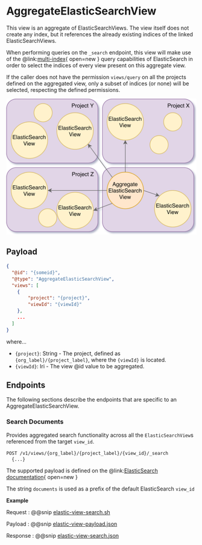 # AggregateElasticSearchView

This view is an aggregate of ElasticSearchViews. The view itself does not create any index, but it references the 
already existing indices of the linked ElasticSearchViews.

When performing queries on the `_search` endpoint, this view will make use of the 
@link:[multi-index](https://www.elastic.co/guide/en/elasticsearch/reference/current/multi-index.html){ open=new } query 
capabilities of ElasticSearch in order to select the indices of every view present on this aggregate view.

If the caller does not have the permission `views/query` on all the projects defined on the aggregated view, only a 
subset of indices (or none) will be selected, respecting the defined permissions.

![Aggregate ElasticSearchView](../assets/views/aggregate-view.png "Aggregate ElasticSearchView")

## Payload

```json
{
  "@id": "{someid}",
  "@type": "AggregateElasticSearchView",
  "views": [ 
    {
        "project": "{project}",
        "viewId": "{viewId}"
    },
    ...
  ]
}
```

where...
 
- `{project}`: String - The project, defined as `{org_label}/{project_label}`, where the `{viewId}` is located.
- `{viewId}`: Iri - The view @id value to be aggregated.

## Endpoints

The following sections describe the endpoints that are specific to an AggregateElasticSearchView.

### Search Documents

Provides aggregated search functionality across all the `ElasticSearchView`s referenced from the target `view_id`.

```
POST /v1/views/{org_label}/{project_label}/{view_id}/_search
  {...}
```
The supported payload is defined on the 
@link:[ElasticSearch documentation](https://www.elastic.co/guide/en/elasticsearch/reference/current/search-request-body.html){ open=new }

The string `documents` is used as a prefix of the default ElasticSearch `view_id`

**Example**

Request
:   @@snip [elastic-view-search.sh](../assets/views/elasticsearch/search.sh)

Payload
:   @@snip [elastic-view-payload.json](../assets/views/elasticsearch/search-payload.json)

Response
:   @@snip [elastic-view-search.json](../assets/views/elasticsearch/search-results.json)
